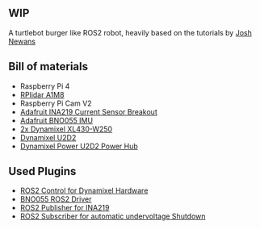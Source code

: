 ## WIP

A turtlebot burger like ROS2 robot, heavily based on the tutorials by [Josh Newans](https://articulatedrobotics.xyz/tutorials/)

## Bill of materials
- Raspberry Pi 4
- [RPlidar A1M8](https://www.slamtec.ai/product/slamtec-rplidar-a1/)
- Raspberry Pi Cam V2
- [Adafruit INA219 Current Sensor Breakout](https://learn.adafruit.com/adafruit-ina219-current-sensor-breakout)
- [Adafruit BNO055 IMU](https://learn.adafruit.com/adafruit-bno055-absolute-orientation-sensor/overview)
- [2x Dynamixel XL430-W250](https://emanual.robotis.com/docs/en/dxl/x/xl430-w250/)
- [Dynamixel U2D2](https://emanual.robotis.com/docs/en/parts/interface/u2d2/)
- [Dynamixel Power U2D2 Power Hub](https://emanual.robotis.com/docs/en/parts/interface/u2d2_power_hub/)

## Used Plugins
- [ROS2 Control for Dynamixel Hardware](https://github.com/dynamixel-community/dynamixel_hardware)
- [BNO055 ROS2 Driver](https://github.com/flynneva/bno055)
- [ROS2 Publisher for INA219](https://github.com/Pet-Series/pet_ros2_currentsensor_ina219_pkg)
- [ROS2 Subscriber for automatic undervoltage Shutdown](https://github.com/Bjoerns-TB/voltage_shutdown)
